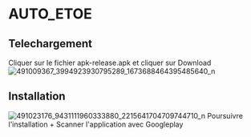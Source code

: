 # AUTO_ETOE


## Telechargement
Cliquer sur le fichier apk-release.apk et cliquer sur Download
![491009367_3994923930795289_1673688464395485640_n](https://github.com/user-attachments/assets/0cff5489-70d1-497c-a160-987df5d92451)

## Installation
![491023176_9431111960333880_2215641704709744710_n](https://github.com/user-attachments/assets/561110eb-0648-4e70-983c-2fcffb17360b)
Poursuivre l'installation + Scanner l'application avec Googleplay




